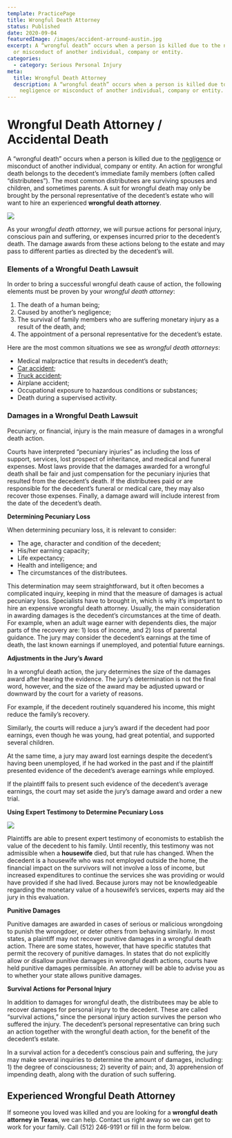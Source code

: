 ```yaml
---
template: PracticePage
title: Wrongful Death Attorney
status: Published
date: 2020-09-04
featuredImage: /images/accident-arround-austin.jpg
excerpt: A “wrongful death” occurs when a person is killed due to the negligence
  or misconduct of another individual, company or entity.
categories:
  - category: Serious Personal Injury
meta:
  title: Wrongful Death Attorney
  description: A “wrongful death” occurs when a person is killed due to the
    negligence or misconduct of another individual, company or entity.
---
```

<!--StartFragment-->

# Wrongful Death Attorney / Accidental Death

<!--EndFragment-->

<!--StartFragment-->

A “wrongful death” occurs when a person is killed due to the [negligence](/practice-areas/negligence/) or misconduct of another individual, company or entity. An action for wrongful death belongs to the decedent’s immediate family members (often called “distributees”). The most common distributees are surviving spouses and children, and sometimes parents. A suit for wrongful death may only be brought by the personal representative of the decedent’s estate who will want to hire an experienced **wrongful death attorney**.

<!--EndFragment-->

![](/images/traffic-deaths-surged-last-year.jpg)

<!--StartFragment-->

As your *wrongful death attorney*, we will pursue actions for personal injury, conscious pain and suffering, or expenses incurred prior to the decedent’s death. The damage awards from these actions belong to the estate and may pass to different parties as directed by the decedent’s will.

### Elements of a Wrongful Death Lawsuit

In order to bring a successful wrongful death cause of action, the following elements must be proven by your *wrongful death attorney*:

1. The death of a human being;
2. Caused by another’s negligence;
3. The survival of family members who are suffering monetary injury as a result of the death, and;
4. The appointment of a personal representative for the decedent’s estate.

Here are the most common situations we see as *wrongful death attorneys*:

* Medical malpractice that results in decedent’s death;
* [Car accident](/practice-areas/car-accidents/);
* [Truck accident](/practice-areas/truck-accident-lawyer/);
* Airplane accident;
* Occupational exposure to hazardous conditions or substances;
* Death during a supervised activity.

### Damages in a Wrongful Death Lawsuit

Pecuniary, or financial, injury is the main measure of damages in a wrongful death action.

Courts have interpreted “pecuniary injuries” as including the loss of support, services, lost prospect of inheritance, and medical and funeral expenses. Most laws provide that the damages awarded for a wrongful death shall be fair and just compensation for the pecuniary injuries that resulted from the decedent’s death. If the distributees paid or are responsible for the decedent’s funeral or medical care, they may also recover those expenses. Finally, a damage award will include interest from the date of the decedent’s death.

**Determining Pecuniary Loss**

When determining pecuniary loss, it is relevant to consider:

* The age, character and condition of the decedent;
* His/her earning capacity;
* Life expectancy;
* Health and intelligence; and
* The circumstances of the distributees.

This determination may seem straightforward, but it often becomes a complicated inquiry, keeping in mind that the measure of damages is actual pecuniary loss. Specialists have to brought in, which is why it’s important to hire an expensive wrongful death attorney. Usually, the main consideration in awarding damages is the decedent’s circumstances at the time of death. For example, when an adult wage earner with dependents dies, the major parts of the recovery are: 1) loss of income, and 2) loss of parental guidance. The jury may consider the decedent’s earnings at the time of death, the last known earnings if unemployed, and potential future earnings.

**Adjustments in the Jury’s Award**

In a wrongful death action, the jury determines the size of the damages award after hearing the evidence. The jury’s determination is not the final word, however, and the size of the award may be adjusted upward or downward by the court for a variety of reasons.

For example, if the decedent routinely squandered his income, this might reduce the family’s recovery.

Similarly, the courts will reduce a jury’s award if the decedent had poor earnings, even though he was young, had great potential, and supported several children.

At the same time, a jury may award lost earnings despite the decedent’s having been unemployed, if he had worked in the past and if the plaintiff presented evidence of the decedent’s average earnings while employed.

If the plaintiff fails to present such evidence of the decedent’s average earnings, the court may set aside the jury’s damage award and order a new trial.

**Using Expert Testimony to Determine Pecuniary Loss**

<!--EndFragment-->

![](/images/pecuniary-loss.jpg)

<!--StartFragment-->

Plaintiffs are able to present expert testimony of economists to establish the value of the decedent to his family. Until recently, this testimony was not admissible when a **housewife** died, but that rule has changed. When the decedent is a housewife who was not employed outside the home, the financial impact on the survivors will not involve a loss of income, but increased expenditures to continue the services she was providing or would have provided if she had lived. Because jurors may not be knowledgeable regarding the monetary value of a housewife’s services, experts may aid the jury in this evaluation.

**Punitive Damages**

Punitive damages are awarded in cases of serious or malicious wrongdoing to punish the wrongdoer, or deter others from behaving similarly. In most states, a plaintiff may not recover punitive damages in a wrongful death action. There are some states, however, that have specific statutes that permit the recovery of punitive damages. In states that do not explicitly allow or disallow punitive damages in wrongful death actions, courts have held punitive damages permissible. An attorney will be able to advise you as to whether your state allows punitive damages.

**Survival Actions for Personal Injury**

In addition to damages for wrongful death, the distributees may be able to recover damages for personal injury to the decedent. These are called “survival actions,” since the personal injury action survives the person who suffered the injury. The decedent’s personal representative can bring such an action together with the wrongful death action, for the benefit of the decedent’s estate.

In a survival action for a decedent’s conscious pain and suffering, the jury may make several inquiries to determine the amount of damages, including: 1) the degree of consciousness; 2) severity of pain; and, 3) apprehension of impending death, along with the duration of such suffering.

## Experienced Wrongful Death Attorney

If someone you loved was killed and you are looking for a **wrongful death attorney in Texas**, we can help. Contact us right away so we can get to work for your family. Call (512) 246-9191 or fill in the form below.

<!--EndFragment-->